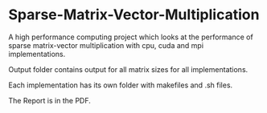 # Sparse-Matrix-Vector-Multiplication
A high performance computing project which looks at the performance of sparse matrix-vector multiplication with cpu, cuda and mpi implementations.

Output folder contains output for all matrix sizes for all implementations.

Each implementation has its own folder with makefiles and .sh files.

The Report is in the PDF.
